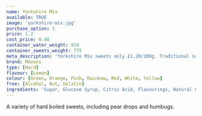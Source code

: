 ```yaml
---
name: Yorkshire Mix
available: TRUE
image: 'yorkshire-mix.jpg'
purchase_option: 1
price: 1.2
cost_price: 0.48
container_water_weight: 919
container_sweets_weight: 775
meta_description: 'Yorkshire Mix sweets only £1.20/100g. Traditional sweets and more at Humbugs Confectionery Store. Specialists in satisfying your sweet tooth!'
brand: Maxons
type: [Hard]
flavour: [Lemon]
colour: [Green, Orange, Pink, Rainbow, Red, White, Yellow]
free: [Alcohol, Nut, Gelatin]
ingredients: 'Sugar, Glucose Syrup, Citric Acid, Flavourings, Natural Colours'
---
```

A variety of hard boiled sweets, including pear drops and humbugs.